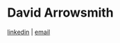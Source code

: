 # David Arrowsmith

[linkedin](https://www.linkedin.com/in/david-arrowsmith/) | [email](devarrowsmith@gmail.com)
